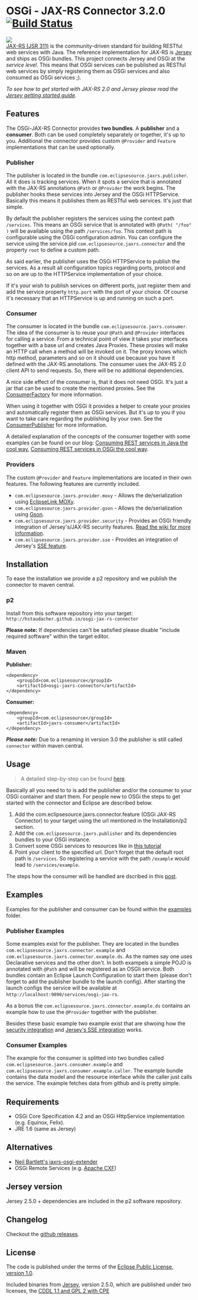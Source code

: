# OSGi - JAX-RS Connector 3.2.0 [![Build Status](https://travis-ci.org/hstaudacher/osgi-jax-rs-connector.png)](https://travis-ci.org/hstaudacher/osgi-jax-rs-connector)
![](http://download.eclipsesource.com/~hstaudacher/connector.png)  
[JAX-RS (JSR 311)](http://jsr311.java.net/) is the community-driven standard for 
building RESTful web services with Java. The reference implementation for JAX-RS is 
[Jersey](http://jersey.java.net/) and ships as OSGi bundles. 
This project connects Jersey and OSGi at the *service level*. This means that OSGi services can be published as 
RESTful web services by simply registering them as OSGi services and also consumed as OSGi services ;).  

*To see how to get started with JAX-RS 2.0 and Jersey please read the [Jersey getting started guide](https://jersey.java.net/documentation/latest/getting-started.html).*

## Features
The OSGi-JAX-RS Connector provides **two bundles**. A **publisher** and a **consumer**. Both can be used completely separately or together, it's up to you. Additional the connector provides custom `@Provider` and `Feature` implementations that can be used optionally.

### Publisher

The publisher is located in the bundle `com.eclipsesource.jaxrs.publisher`. All it does is tracking services. When it spots a service that is annotated with the JAX-RS annotations `@Path` or `@Provider` the work begins. The publisher hooks these services into Jersey and the OSGi HTTPService. Basically this means it publishes them as RESTful web services. It's just that simple.

By default the publisher registers the services using the context path `/services`. This means an OSGi service that is annotated with `@Path( "/foo" )` will be available using the path `/services/foo`. This context path is configurable using the OSGi configuration admin. You can configure the service using the service.pid `com.eclipsesource.jaxrs.connector` and the property `root` to define a custom path.

As said earlier, the publisher uses the OSGi HTTPService to publish the services. As a result all configuration topics regarding ports, protocol and so on are up to the HTTPService implementation of your choice.

If it's your wish to publish services on different ports, just register them and add the service property `http.port` with the port of your choice. Of course it's necessary that an HTTPService is up and running on such a port.

### Consumer
The consumer is located in the bundle `com.eclipsesource.jaxrs.consumer`. The idea of the consumer is to reuse your `@Path` and `@Provider` interfaces for calling a service. From a technical point of view it takes your interfaces together with a base url and creates Java Proxies. These proxies will make an HTTP call when a method will be invoked on it. The proxy knows which http method, parameters and so on it should use because you have it defined with the JAX-RS annotations. The consumer uses the JAX-RS 2.0 client API to send requests. So, there will be no additional dependencies.

A nice side effect of the consumer is, that it does not need OSGi. It's just a jar that can be used to create the mentioned proxies. See the [ConsumerFactory](https://github.com/hstaudacher/osgi-jax-rs-connector/blob/master/bundles/com.eclipsesource.jaxrs.consumer/src/com/eclipsesource/jaxrs/consumer/ConsumerFactory.java) for more information.

When using it together with OSGi it provides a helper to create your proxies and automatically register them as OSGi services. But it's up to you if you want to take care regarding the publishing by your own. See the [ConsumerPublisher](https://github.com/hstaudacher/osgi-jax-rs-connector/blob/master/bundles/com.eclipsesource.jaxrs.consumer/src/com/eclipsesource/jaxrs/consumer/ConsumerPublisher.java) for more information.

A detailed explanation of the concepts of the consumer together with some examples can be found on our blog: [Consuming REST services in Java the cool way](http://eclipsesource.com/blogs/2012/11/27/consuming-rest-services-in-java-the-cool-way/), [Consuming REST services in OSGi the cool way](http://eclipsesource.com/blogs/2012/11/28/consuming-rest-services-in-osgi-the-cool-way/).

### Providers
The custom `@Provider` and `Feature` implementations are located in their own features. The following features are currently included.
* `com.eclipsesource.jaxrs.provider.moxy` - Allows the de/serialization using [EclipseLink MOXy](http://www.eclipse.org/eclipselink/moxy.php).  
* `com.eclipsesource.jaxrs.provider.gson` - Allows the de/serialization using [Gson](https://code.google.com/p/google-gson/).  
* `com.eclipsesource.jaxrs.provider.security` - Provides an OSGi friendly integration of Jersey's/JAX-RS security features. [Read the wiki for more information](https://github.com/hstaudacher/osgi-jax-rs-connector/wiki/security).
* `com.eclipsesource.jaxrs.provider.sse` - Provides an integration of Jersey's [SSE feature](https://jersey.java.net/documentation/latest/sse.html).

## Installation
To ease the installation we provide a p2 repository and we publish the connector to maven central.

### p2
Install from this software repository into your target: `http://hstaudacher.github.io/osgi-jax-rs-connector`

**Please note:** If dependencies can't be satisfied please disable "include required software" within the target editor.

### Maven
**Publisher:**  
```
<dependency>
    <groupId>com.eclipsesource</groupId>
    <artifactId>osgi-jaxrs-connector</artifactId>
</dependency>
```

**Consumer:**  
```
<dependency>
    <groupId>com.eclipsesource</groupId>
    <artifactId>jaxrs-consumer</artifactId>
</dependency>
```

***Please note:*** Due to a renaming in version 3.0 the publisher is still called `connector` within maven central. 


## Usage
> A detailed step-by-step can be found [here](http://eclipsesource.com/blogs/2014/02/04/step-by-step-how-to-bring-jax-rs-and-osgi-together/).

Basically all you need to to is add the publisher and/or the consumer to your OSGi container and start them. For people new to OSGi the steps to get started with the connector and Eclipse are described below.

1. Add the com.eclipsesource.jaxrs.connector.feature (OSGi JAX-RS Connector) to your target using the url mentioned in the Installation/p2 section.
2. Add the `com.eclipsesource.jaxrs.publisher` and its dependencies bundles to your OSGi instance.
3. Convert some OSGi services to resources like in [this tutorial](http://jersey.java.net/nonav/documentation/latest/getting-started.html#d4e45)
4. Point your client to the specified url. Don't forget that the default root path is `/services`. So registering a 
service with the path `/example` would lead to `/services/example`.

The steps how the consumer will be handled are dscribed in this [post](http://eclipsesource.com/blogs/2012/11/28/consuming-rest-services-in-osgi-the-cool-way/).

## Examples
Examples for the publisher and consumer can be found within the [examples](https://github.com/hstaudacher/osgi-jax-rs-connector/tree/master/examples) folder. 

### Publisher Examples
Some examples exist for the publisher. They are located in the bundles `com.eclipsesource.jaxrs.connector.example` and `com.eclipsesource.jaxrs.connector.example.ds`. As the names say one uses Declarative services and the other don't.
In both exampels a simple POJO is annotated with `@Path` and will be registered as an OSGIi service. Both bundles contain an Eclipse Launch Configuration to start them (please don't forget to add the publisher bundle to the launch config). After starting the launch configs the service will be available at `http://localhost:9090/services/osgi-jax-rs`.

As a bonus the `com.eclipsesource.jaxrs.connector.example.ds` contains an example how to use the `@Provider` together with the publisher.

Besides these basic example two example exist that are shwoing how the [security integration](https://github.com/hstaudacher/osgi-jax-rs-connector/tree/master/examples/com.eclipsesource.jaxrs.security.example) and [Jersey's SSE integration](https://github.com/hstaudacher/osgi-jax-rs-connector/tree/master/examples/com.eclipsesource.jaxrs.sse.example) works.

### Consumer Examples
The example for the consumer is splitted into two bundles called `com.eclipsesource.jaxrs.consumer.example` and `com.eclipsesource.jaxrs.consumer.example.caller`. The example bundle contains the data model and the resource interface while the caller just calls the service. The example fetches data from github and is pretty simple. 

## Requirements
* OSGi Core Specification 4.2 and an OSGi HttpService implementation (e.g. Equinox, Felix).
* JRE 1.6 (same as Jersey)

## Alternatives
* [Neil Bartlett's jaxrs-osgi-extender](https://github.com/njbartlett/jaxrs-osgi-extender)
* OSGi Remote Services (e.g. [Apache CXF](http://cxf.apache.org/distributed-osgi-reference.html#DistributedOSGiReference-ServiceProviderpropertiesForConfiguringRESTfulJAXRSbasedendpointsandconsumers))

## Jersey version
Jersey 2.5.0 + dependencies are included in the p2 software repository.  

## Changelog
Checkout the [github releases](https://github.com/hstaudacher/osgi-jax-rs-connector/releases).

## License
The code is published under the terms of the [Eclipse Public License, version 1.0](http://www.eclipse.org/legal/epl-v10.html).

Included binaries from [Jersey](http://jersey.java.net/), version 2.5.0, which are published under two licenses, the [CDDL 1.1 and GPL 2 with CPE](http://glassfish.java.net/public/CDDL+GPL_1_1.html)
